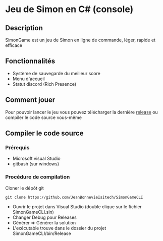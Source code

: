 # Jeu de Simon en C# (console)
## Description
SimonGame est un jeu de Simon en ligne de commande, léger, rapide et efficace

## Fonctionnalités
 * Système de sauvegarde du meilleur score
 * Menu d'accueil
 * Statut discord (Rich Presence)

## Comment jouer
Pour pouvoir lancer le jeu vous pouvez télécharger la dernière [release](https://github.com/JeanBonnevieIsitech/SimonGameCLI/releases) ou compiler le code source vous-même

## Compiler le code source

### Prérequis
 * Microsoft visual Studio
 * gitbash (sur windows)

### Procédure de compilation
Cloner le dépôt git
```
git clone https://github.com/JeanBonnevieIsitech/SimonGameCLI
```
 * Ouvrir le projet dans Visual Studio (double clique sur le fichier SimonGameCLI.sln)
 * Changer Debug pour Releases
 * Générer => Générer la solution
 * L'exécutable trouve dans le dossier du projet SimonGameCLI/bin/Release 

